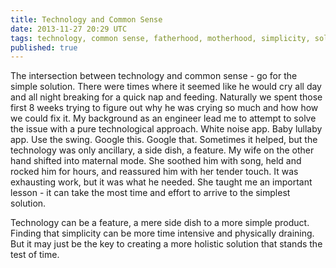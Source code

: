 ```yaml
---
title: Technology and Common Sense
date: 2013-11-27 20:29 UTC
tags: technology, common sense, fatherhood, motherhood, simplicity, solution
published: true
---
```


The intersection between technology and common sense - go for the simple solution. There were times where it seemed like he would cry all day and all night breaking for a quick nap and feeding. Naturally we spent those first 8 weeks trying to figure out why he was crying so much and how how we could fix it. My background as an engineer lead me to attempt to solve the issue with a pure technological approach. White noise app. Baby lullaby app. Use the swing. Google this. Google that. Sometimes it helped, but the technology was only ancillary, a side dish, a feature. My wife on the other hand shifted into maternal mode. She soothed him with song, held and rocked him for hours, and reassured him with her tender touch. It was exhausting work, but it was what he needed. She taught me an important lesson - it can take the most time and effort to arrive to the simplest solution.

Technology can be a feature, a mere side dish to a more simple product. Finding that simplicity can be more time intensive and physically draining. But it may just be the key to creating a more holistic solution that stands the test of time.